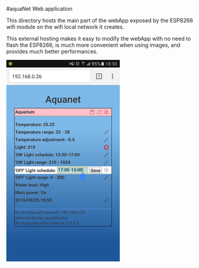 #aquaNet Web application

This directory hosts the main part of the webApp exposed by the ESP8266 wifi module on the wifi local network it creates.

This external hosting makes it easy to modify the webApp with no need to flash the ESP8266, is much more convenient when using images, and provides much better performances.

<img src="../../../../res/webApp.png" width="300px">
